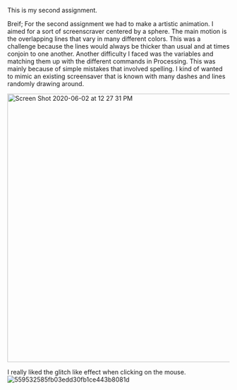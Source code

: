 This is my second assignment.

Breif;
For the second assignment we had to make a artistic animation. I aimed for a sort of screenscraver centered by a sphere. The main motion is the overlapping lines that vary in many different colors. This was a challenge because the lines would always be thicker than usual and at times conjoin to one another. Another difficulty I faced was the variables and matching them up with the different commands in Processing. This was mainly because of simple mistakes that involved spelling. I kind of wanted to mimic an existing screensaver that is known with many dashes and lines randomly drawing around.

<img width="609" alt="Screen Shot 2020-06-02 at 12 27 31 PM" src="https://user-images.githubusercontent.com/66205383/83499011-b7601600-a4cd-11ea-9701-a2bd10bf244e.png">


I really liked the glitch like effect when clicking on the mouse.
![559532585fb03edd30fb1ce443b8081d](https://user-images.githubusercontent.com/66205383/83506284-027f2680-a4d8-11ea-8a98-5860e0de7423.gif)
